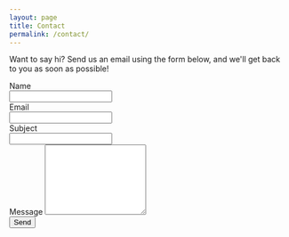 ```yaml
---
layout: page
title: Contact
permalink: /contact/
---
```

Want to say hi? Send us an email using the form below, and we'll get back to you as soon as possible!

<div class="container">
  <form action="https://formspree.io/info@thinkux.ca" method="POST">
    <div class="form-group row">
      <label for="name" class="col-sm-2 col-form-label col-form-label-lg">Name</label>
      <div class="col-sm-10">
        <input type="text" class="form-control" name="name" required>
      </div>
    </div>
    <div class="form-group row">
      <label for="_replyto" class="col-sm-2 col-form-label col-form-label-lg">Email</label>
      <div class="col-sm-10">
        <input type="email" class="form-control" name="_replyto" required>
      </div>
    </div>
    <div class="form-group row">
      <label for="_subject" class="col-sm-2 col-form-label col-form-label-lg">Subject</label>
      <div class="col-sm-10">
        <input type="text" class="form-control" name="_subject" required>
      </div>
    </div>
    <div class="form-group">
      <label for="_message">Message</label>
      <textarea rows="8" name="_message" class="form-control"></textarea>
     </div>
    <div class="form-group">
      <input type="submit" class="btn btn-lg" value="Send">
    </div>
  </form>
</div>

